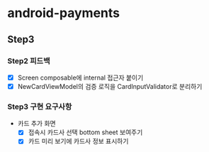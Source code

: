 # android-payments

## Step3

### Step2 피드백
- [x] Screen composable에 internal 접근자 붙이기
- [x] NewCardViewModel의 검증 로직을 CardInputValidator로 분리하기

### Step3 구현 요구사항
- 카드 추가 화면
  - [x] 접속시 카드사 선택 bottom sheet 보여주기
  - [x] 카드 미리 보기에 카드사 정보 표시하기
